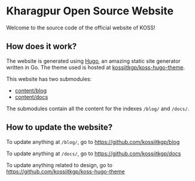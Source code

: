# Kharagpur Open Source Website

Welcome to the source code of the official website of KOSS!

## How does it work?

The website is generated using [Hugo](https://gohugo.io/), an amazing static site generator written in Go. The theme used is hosted at [kossiitkgp/koss-hugo-theme](https://github.com/kossiitkgp/koss-hugo-theme).

This website has two submodules:
 - [content/blog](https://github.com/kossiitkgp/blog)
 - [content/docs](https://github.com/kossiitkgp/docs)

 The submodules contain all the content for the indexes `/blog/` and `/docs/`.

## How to update the website?

To update anything at `/blog/`, go to https://github.com/kossiitkgp/blog

To update anything at `/docs/`, go to https://github.com/kossiitkgp/docs

To update anything related to design, go to https://github.com/kossiitkgp/koss-hugo-theme
